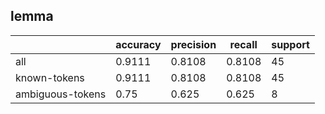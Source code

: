 
## lemma

|                  | accuracy | precision | recall | support |
|------------------|----------|-----------|--------|---------|
| all              | 0.9111   | 0.8108    | 0.8108 | 45      |
| known-tokens     | 0.9111   | 0.8108    | 0.8108 | 45      |
| ambiguous-tokens | 0.75     | 0.625     | 0.625  | 8       |

